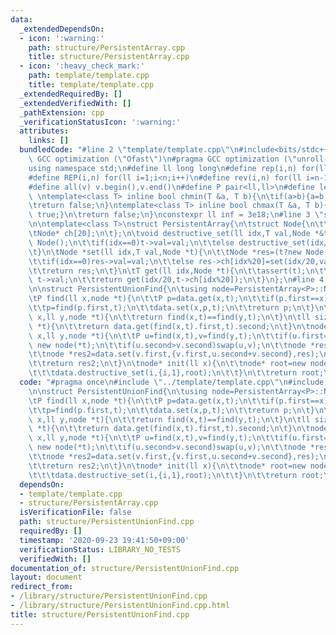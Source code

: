 ```yaml
---
data:
  _extendedDependsOn:
  - icon: ':warning:'
    path: structure/PersistentArray.cpp
    title: structure/PersistentArray.cpp
  - icon: ':heavy_check_mark:'
    path: template/template.cpp
    title: template/template.cpp
  _extendedRequiredBy: []
  _extendedVerifiedWith: []
  _pathExtension: cpp
  _verificationStatusIcon: ':warning:'
  attributes:
    links: []
  bundledCode: "#line 2 \"template/template.cpp\"\n#include<bits/stdc++.h>\n#pragma\
    \ GCC optimization (\"Ofast\")\n#pragma GCC optimization (\"unroll-loops\")\n\
    using namespace std;\n#define ll long long\n#define rep(i,n) for(ll i=0;i<n;i++)\n\
    #define REP(i,n) for(ll i=1;i<n;i++)\n#define rev(i,n) for(ll i=n-1;i>=0;i--)\n\
    #define all(v) v.begin(),v.end()\n#define P pair<ll,ll>\n#define len(s) (ll)s.size()\n\
    \ \ntemplate<class T> inline bool chmin(T &a, T b){\n\tif(a>b){a=b;return true;}\n\
    \treturn false;\n}\ntemplate<class T> inline bool chmax(T &a, T b){\n\tif(a<b){a=b;return\
    \ true;}\n\treturn false;\n}\nconstexpr ll inf = 3e18;\n#line 3 \"structure/PersistentArray.cpp\"\
    \n\ntemplate<class T>\nstruct PersistentArray{\n\tstruct Node{\n\t\tT val;\n\t\
    \tNode* ch[20];\n\t};\n\tvoid destructive_set(ll idx,T val,Node *&t){\n\t\tif(!t)t=new\
    \ Node();\n\t\tif(idx==0)t->val=val;\n\t\telse destructive_set(idx/20,val,t->ch[idx%20]);\n\
    \t}\n\tNode *set(ll idx,T val,Node *t){\n\t\tNode *res=(t?new Node(*t):new Node());\n\
    \t\tif(idx==0)res->val=val;\n\t\telse res->ch[idx%20]=set(idx/20,val,res->ch[idx%20]);\n\
    \t\treturn res;\n\t}\n\tT get(ll idx,Node *t){\n\t\tassert(t);\n\t\tif(!idx)return\
    \ t->val;\n\t\treturn get(idx/20,t->ch[idx%20]);\n\t}\n};\n#line 4 \"structure/PersistentUnionFind.cpp\"\
    \n\nstruct PersistentUnionFind{\n\tusing node=PersistentArray<P>::Node;\n\tPersistentArray<P>data;\n\
    \tP find(ll x,node *t){\n\t\tP p=data.get(x,t);\n\t\tif(p.first==x)return p;\n\
    \t\tp=find(p.first,t);\n\t\tdata.set(x,p,t);\n\t\treturn p;\n\t}\n\tbool same(ll\
    \ x,ll y,node *t){\n\t\treturn find(x,t)==find(y,t);\n\t}\n\tll size(ll x,node\
    \ *t){\n\t\treturn data.get(find(x,t).first,t).second;\n\t}\n\tnode* merge(ll\
    \ x,ll y,node *t){\n\t\tP u=find(x,t),v=find(y,t);\n\t\tif(u.first==v.first)return\
    \ new node(*t);\n\t\tif(u.second>v.second)swap(u,v);\n\t\tnode *res=data.set(u.first,{v.first,u.second},t);\n\
    \t\tnode *res2=data.set(v.first,{v.first,u.second+v.second},res);\n\t\tdelete(res);\n\
    \t\treturn res2;\n\t}\n\tnode* init(ll x){\n\t\tnode* root=new node();\n\t\trep(i,x){\n\
    \t\t\tdata.destructive_set(i,{i,1},root);\n\t\t}\n\t\treturn root;\n\t}\n};\n"
  code: "#pragma once\n#include \"../template/template.cpp\"\n#include \"PersistentArray.cpp\"\
    \n\nstruct PersistentUnionFind{\n\tusing node=PersistentArray<P>::Node;\n\tPersistentArray<P>data;\n\
    \tP find(ll x,node *t){\n\t\tP p=data.get(x,t);\n\t\tif(p.first==x)return p;\n\
    \t\tp=find(p.first,t);\n\t\tdata.set(x,p,t);\n\t\treturn p;\n\t}\n\tbool same(ll\
    \ x,ll y,node *t){\n\t\treturn find(x,t)==find(y,t);\n\t}\n\tll size(ll x,node\
    \ *t){\n\t\treturn data.get(find(x,t).first,t).second;\n\t}\n\tnode* merge(ll\
    \ x,ll y,node *t){\n\t\tP u=find(x,t),v=find(y,t);\n\t\tif(u.first==v.first)return\
    \ new node(*t);\n\t\tif(u.second>v.second)swap(u,v);\n\t\tnode *res=data.set(u.first,{v.first,u.second},t);\n\
    \t\tnode *res2=data.set(v.first,{v.first,u.second+v.second},res);\n\t\tdelete(res);\n\
    \t\treturn res2;\n\t}\n\tnode* init(ll x){\n\t\tnode* root=new node();\n\t\trep(i,x){\n\
    \t\t\tdata.destructive_set(i,{i,1},root);\n\t\t}\n\t\treturn root;\n\t}\n};"
  dependsOn:
  - template/template.cpp
  - structure/PersistentArray.cpp
  isVerificationFile: false
  path: structure/PersistentUnionFind.cpp
  requiredBy: []
  timestamp: '2020-09-23 19:41:50+09:00'
  verificationStatus: LIBRARY_NO_TESTS
  verifiedWith: []
documentation_of: structure/PersistentUnionFind.cpp
layout: document
redirect_from:
- /library/structure/PersistentUnionFind.cpp
- /library/structure/PersistentUnionFind.cpp.html
title: structure/PersistentUnionFind.cpp
---
```

